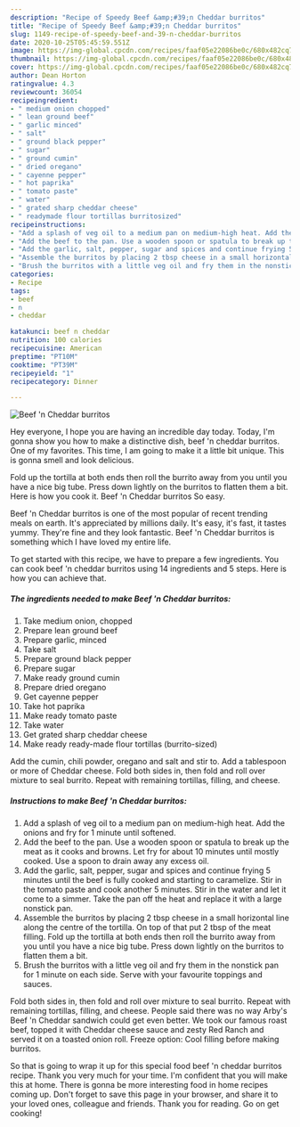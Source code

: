 ```yaml
---
description: "Recipe of Speedy Beef &amp;#39;n Cheddar burritos"
title: "Recipe of Speedy Beef &amp;#39;n Cheddar burritos"
slug: 1149-recipe-of-speedy-beef-and-39-n-cheddar-burritos
date: 2020-10-25T05:45:59.551Z
image: https://img-global.cpcdn.com/recipes/faaf05e22086be0c/680x482cq70/beef-n-cheddar-burritos-recipe-main-photo.jpg
thumbnail: https://img-global.cpcdn.com/recipes/faaf05e22086be0c/680x482cq70/beef-n-cheddar-burritos-recipe-main-photo.jpg
cover: https://img-global.cpcdn.com/recipes/faaf05e22086be0c/680x482cq70/beef-n-cheddar-burritos-recipe-main-photo.jpg
author: Dean Horton
ratingvalue: 4.3
reviewcount: 36054
recipeingredient:
- " medium onion chopped"
- " lean ground beef"
- " garlic minced"
- " salt"
- " ground black pepper"
- " sugar"
- " ground cumin"
- " dried oregano"
- " cayenne pepper"
- " hot paprika"
- " tomato paste"
- " water"
- " grated sharp cheddar cheese"
- " readymade flour tortillas burritosized"
recipeinstructions:
- "Add a splash of veg oil to a medium pan on medium-high heat. Add the onions and fry for 1 minute until softened."
- "Add the beef to the pan. Use a wooden spoon or spatula to break up the meat as it cooks and browns. Let fry for about 10 minutes until mostly cooked. Use a spoon to drain away any excess oil."
- "Add the garlic, salt, pepper, sugar and spices and continue frying 5 minutes until the beef is fully cooked and starting to caramelize. Stir in the tomato paste and cook another 5 minutes. Stir in the water and let it come to a simmer. Take the pan off the heat and replace it with a large nonstick pan."
- "Assemble the burritos by placing 2 tbsp cheese in a small horizontal line along the centre of the tortilla. On top of that put 2 tbsp of the meat filling. Fold up the tortilla at both ends then roll the burrito away from you until you have a nice big tube. Press down lightly on the burritos to flatten them a bit."
- "Brush the burritos with a little veg oil and fry them in the nonstick pan for 1 minute on each side. Serve with your favourite toppings and sauces."
categories:
- Recipe
tags:
- beef
- n
- cheddar

katakunci: beef n cheddar 
nutrition: 100 calories
recipecuisine: American
preptime: "PT10M"
cooktime: "PT39M"
recipeyield: "1"
recipecategory: Dinner

---
```



![Beef &#39;n Cheddar burritos](https://img-global.cpcdn.com/recipes/faaf05e22086be0c/680x482cq70/beef-n-cheddar-burritos-recipe-main-photo.jpg)

Hey everyone, I hope you are having an incredible day today. Today, I'm gonna show you how to make a distinctive dish, beef &#39;n cheddar burritos. One of my favorites. This time, I am going to make it a little bit unique. This is gonna smell and look delicious.

Fold up the tortilla at both ends then roll the burrito away from you until you have a nice big tube. Press down lightly on the burritos to flatten them a bit. Here is how you cook it. Beef &#39;n Cheddar burritos So easy.

Beef &#39;n Cheddar burritos is one of the most popular of recent trending meals on earth. It's appreciated by millions daily. It's easy, it's fast, it tastes yummy. They're fine and they look fantastic. Beef &#39;n Cheddar burritos is something which I have loved my entire life.


To get started with this recipe, we have to prepare a few ingredients. You can cook beef &#39;n cheddar burritos using 14 ingredients and 5 steps. Here is how you can achieve that.

<!--inarticleads1-->

##### The ingredients needed to make Beef &#39;n Cheddar burritos:

1. Take  medium onion, chopped
1. Prepare  lean ground beef
1. Prepare  garlic, minced
1. Take  salt
1. Prepare  ground black pepper
1. Prepare  sugar
1. Make ready  ground cumin
1. Prepare  dried oregano
1. Get  cayenne pepper
1. Take  hot paprika
1. Make ready  tomato paste
1. Take  water
1. Get  grated sharp cheddar cheese
1. Make ready  ready-made flour tortillas (burrito-sized)


Add the cumin, chili powder, oregano and salt and stir to. Add a tablespoon or more of Cheddar cheese. Fold both sides in, then fold and roll over mixture to seal burrito. Repeat with remaining tortillas, filling, and cheese. 

<!--inarticleads2-->

##### Instructions to make Beef &#39;n Cheddar burritos:

1. Add a splash of veg oil to a medium pan on medium-high heat. Add the onions and fry for 1 minute until softened.
1. Add the beef to the pan. Use a wooden spoon or spatula to break up the meat as it cooks and browns. Let fry for about 10 minutes until mostly cooked. Use a spoon to drain away any excess oil.
1. Add the garlic, salt, pepper, sugar and spices and continue frying 5 minutes until the beef is fully cooked and starting to caramelize. Stir in the tomato paste and cook another 5 minutes. Stir in the water and let it come to a simmer. Take the pan off the heat and replace it with a large nonstick pan.
1. Assemble the burritos by placing 2 tbsp cheese in a small horizontal line along the centre of the tortilla. On top of that put 2 tbsp of the meat filling. Fold up the tortilla at both ends then roll the burrito away from you until you have a nice big tube. Press down lightly on the burritos to flatten them a bit.
1. Brush the burritos with a little veg oil and fry them in the nonstick pan for 1 minute on each side. Serve with your favourite toppings and sauces.


Fold both sides in, then fold and roll over mixture to seal burrito. Repeat with remaining tortillas, filling, and cheese. People said there was no way Arby&#39;s Beef &#39;n Cheddar sandwich could get even better. We took our famous roast beef, topped it with Cheddar cheese sauce and zesty Red Ranch and served it on a toasted onion roll. Freeze option: Cool filling before making burritos. 

So that is going to wrap it up for this special food beef &#39;n cheddar burritos recipe. Thank you very much for your time. I'm confident that you will make this at home. There is gonna be more interesting food in home recipes coming up. Don't forget to save this page in your browser, and share it to your loved ones, colleague and friends. Thank you for reading. Go on get cooking!
